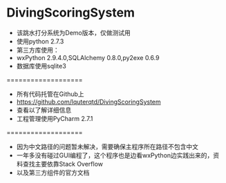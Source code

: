 DivingScoringSystem
===================
*    该跳水打分系统为Demo版本，仅做测试用
*    使用python 2.7.3
*    第三方库使用：
*    wxPython 2.9.4.0,SQLAlchemy 0.8.0,py2exe 0.6.9
*    数据库使用sqlite3

===================
*    所有代码托管在Github上
*    https://github.com/lquterqtd/DivingScoringSystem
*    查看以了解详细信息
*    工程管理使用PyCharm 2.7.1

===================
*    因为中文路径的问题暂未解决，需要确保主程序所在路径不包含中文
*    一年多没有碰过GUI编程了，这个程序也是边看wxPython边实践出来的，资料查找主要依靠Stack Overflow
*    以及第三方组件的官方文档
